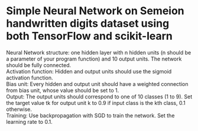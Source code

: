 # Simple Neural Network on Semeion handwritten digits dataset using both TensorFlow and scikit-learn

Neural Network structure: one hidden layer with n hidden units (n should be a parameter of your program function) and 10 output units. The network should be fully connected. <br>
Activation function: Hidden and output units should use the sigmoid activation function. <br>
Bias unit: Every hidden and output unit should have a weighted connection from bias unit, whose value should be set to 1. <br>
Output: The output units should correspond to one of 10 classes (1 to 9). Set the target value tk for output unit k to 0.9 if input class is the kth class, 0.1 otherwise. <br>
Training: Use backpropagation with SGD to train the network. Set the learning rate to 0.1.
